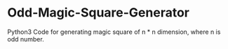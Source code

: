 # Odd-Magic-Square-Generator
Python3 Code for generating magic square of n * n dimension, where n is odd number. 

